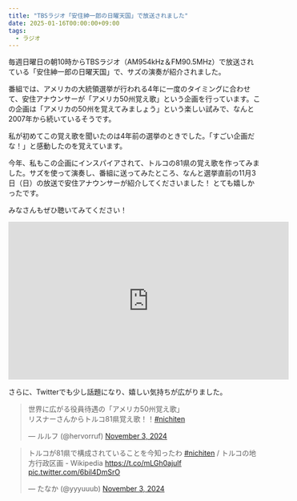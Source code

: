 ```yaml
---
title: "TBSラジオ「安住紳一郎の日曜天国」で放送されました"
date: 2025-01-16T00:00:00+09:00
tags:
  - ラジオ
---
```


毎週日曜日の朝10時からTBSラジオ（AM954kHz＆FM90.5MHz）で放送されている「安住紳一郎の日曜天国」で、サズの演奏が紹介されました。

番組では、アメリカの大統領選挙が行われる4年に一度のタイミングに合わせて、安住アナウンサーが「アメリカ50州覚え歌」という企画を行っています。この企画は「アメリカの50州を覚えてみましょう」という楽しい試みで、なんと2007年から続いているそうです。

私が初めてこの覚え歌を聞いたのは4年前の選挙のときでした。「すごい企画だな！」と感動したのを覚えています。

今年、私もこの企画にインスパイアされて、トルコの81県の覚え歌を作ってみました。サズを使って演奏し、番組に送ってみたところ、なんと選挙直前の11月3日（日）の放送で安住アナウンサーが紹介してくださいました！
とても嬉しかったです。

みなさんもぜひ聴いてみてください！

<iframe width="560" height="315" src="https://www.youtube.com/embed/O8kBjLk4ynU?si=RGP3yBHH0-zWDuO1&amp;start=802" title="YouTube video player" frameborder="0" allow="accelerometer; autoplay; clipboard-write; encrypted-media; gyroscope; picture-in-picture; web-share" referrerpolicy="strict-origin-when-cross-origin" allowfullscreen></iframe>

さらに、Twitterでも少し話題になり、嬉しい気持ちが広がりました。

<blockquote class="twitter-tweet"><p lang="ja" dir="ltr">世界に広がる役員待遇の「アメリカ50州覚え歌」<br>リスナーさんからトルコ81県覚え歌！！<a href="https://twitter.com/hashtag/nichiten?src=hash&amp;ref_src=twsrc%5Etfw">#nichiten</a></p>&mdash; ルルフ (@hervorruf) <a href="https://twitter.com/hervorruf/status/1852882704062366128?ref_src=twsrc%5Etfw">November 3, 2024</a></blockquote> <script async src="https://platform.twitter.com/widgets.js" charset="utf-8"></script>

<blockquote class="twitter-tweet"><p lang="ja" dir="ltr">トルコが81県で構成されていることを今知ったわ <a href="https://twitter.com/hashtag/nichiten?src=hash&amp;ref_src=twsrc%5Etfw">#nichiten</a> / トルコの地方行政区画 - Wikipedia <a href="https://t.co/mLGh0ajulf">https://t.co/mLGh0ajulf</a> <a href="https://t.co/6bil4DmSrO">pic.twitter.com/6bil4DmSrO</a></p>&mdash; たなか (@yyyuuub) <a href="https://twitter.com/yyyuuub/status/1852882677877313923?ref_src=twsrc%5Etfw">November 3, 2024</a></blockquote> <script async src="https://platform.twitter.com/widgets.js" charset="utf-8"></script> 